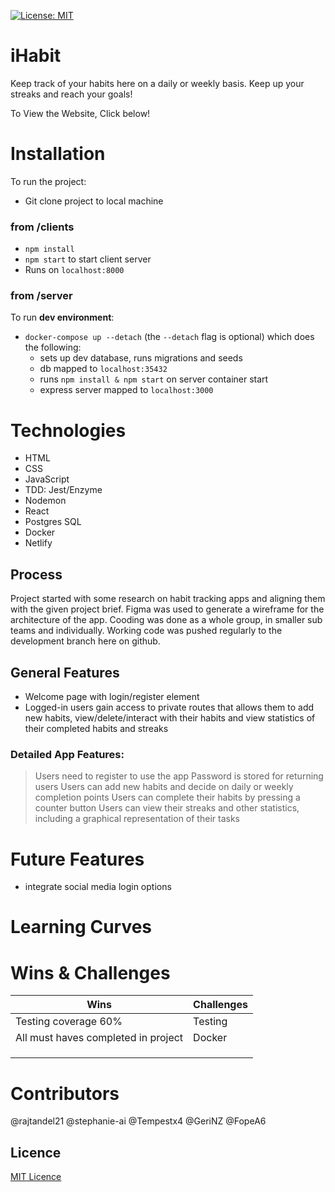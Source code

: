 [![License: MIT](https://img.shields.io/badge/Licence-MIT-green.svg)](https://opensource.org/licenses/MIT)

# iHabit

Keep track of your habits here on a daily or weekly basis. Keep up your streaks and reach your goals!

To View the Website, Click below!

# Installation

To run the project:

- Git clone project to local machine

### from /clients

- `npm install`
- `npm start` to start client server
- Runs on `localhost:8000`

### from /server

To run **dev environment**:

- `docker-compose up --detach` (the `--detach` flag is optional) which does the following:
  - sets up dev database, runs migrations and seeds
  - db mapped to `localhost:35432`
  - runs `npm install & npm start` on server container start
  - express server mapped to `localhost:3000`

# Technologies

- HTML
- CSS
- JavaScript
- TDD: Jest/Enzyme
- Nodemon
- React
- Postgres SQL
- Docker
- Netlify

## Process

Project started with some research on habit tracking apps and aligning them with the given project brief. Figma was used to generate a wireframe for the architecture of the app.
Cooding was done as a whole group, in smaller sub teams and individually.
Working code was pushed regularly to the development branch here on github.

## General Features

- Welcome page with login/register element
- Logged-in users gain access to private routes that allows them to add new habits, view/delete/interact with their habits and view statistics of their completed habits and streaks

### Detailed App Features:

> Users need to register to use the app
> Password is stored for returning users
> Users can add new habits and decide on daily or weekly completion points
> Users can complete their habits by pressing a counter button
> Users can view their streaks and other statistics, including a graphical representation of their tasks


# Future Features
- integrate social media login options

# Learning Curves

# Wins & Challenges
| **Wins**                                     | **Challenges**                  |
| -------------------------------------------- | ------------------------------- |
| Testing coverage 60%                         | Testing                         |
| All must haves completed in project          | Docker                   |
|                                              |  |
|                                              |     |
|  |   

# Contributors

@rajtandel21 @stephanie-ai @Tempestx4 @GeriNZ @FopeA6

## Licence

[MIT Licence](https://opensource.org/licenses/mit-license.php)
